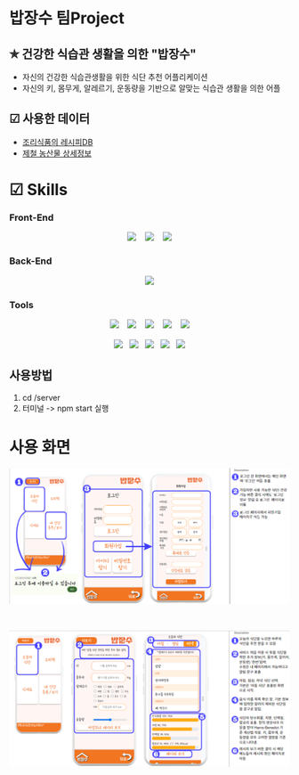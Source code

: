 # 밥장수 팀Project 

## ✯ 건강한 식습관 생활을 의한 "밥장수"
* 자신의 건강한 식습관생활을 위한 식단 추천 어플리케이션
* 자신의 키, 몸무게, 알레르기, 운동량을 기반으로 알맞는 식습관 생활을 의한 어플

## ☑ 사용한 데이터
* [조리식품의 레시피DB](https://www.foodsafetykorea.go.kr/api/openApiInfo.do?menu_grp=MENU_GRP31&menu_no=661&show_cnt=10&start_idx=1&svc_no=COOKRCP01)
* [제철 농산물 상세정보](https://data.mafra.go.kr/opendata/data/indexOpenDataDetail.do?data_id=20171128000000000925&filter_ty)

# ☑ Skills

### Front-End
<div align="center">
    <img src="https://img.shields.io/badge/html-E34F26?style=flat&logo=html5&logoColor=white" /> &nbsp&nbsp
    <img src="https://img.shields.io/badge/javascript-F7DF1E?style=flat&logo=javascript&logoColor=white" /> &nbsp&nbsp
    <img src="https://img.shields.io/badge/css-1572B6?style=flat&logo=css3&logoColor=white" />
    
</div>

### Back-End
<div align="center">
    <img src="https://img.shields.io/badge/nodedotjs-339933?style=flat&logo=nodedotjs&logoColor=white" />
</div>

### Tools
<div align="center">
    <img src="https://img.shields.io/badge/git-F05032?style=flat&logo=git&logoColor=white" /> &nbsp&nbsp
    <img src="https://img.shields.io/badge/github-181717?style=flat&logo=github&logoColor=white" /> &nbsp&nbsp
    <img src="https://img.shields.io/badge/slack-4A154B?style=flat&logo=slack&logoColor=white" /> &nbsp&nbsp
    <img src="https://img.shields.io/badge/discord-5865F2?style=flat&logo=discord&logoColor=white" /> &nbsp&nbsp
    <img src="https://img.shields.io/badge/canva-00C4CC?style=flat&logo=canva&logoColor=white" /> <br/> <br/>
    <img src="https://img.shields.io/badge/visualstudiocode-007ACC?style=flat&logo=visualstudiocode&logoColor=white" />&nbsp&nbsp
    <img src="https://img.shields.io/badge/mongodb-47A248?style=flat&logo=mongodb&logoColor=white" />&nbsp&nbsp
    <img src="https://img.shields.io/badge/expo-000020?style=flat&logo=expo&logoColor=white" />&nbsp&nbsp
    <img src="https://img.shields.io/badge/cloudtype-02A248?style=flat&logo=cloudtype&logoColor=white" />&nbsp&nbsp
    <img src="https://img.shields.io/badge/dothome-98B248?style=flat&logo=dothome&logoColor=white" />
</div>

## 사용방법
1. cd /server
2. 터미널 -> npm start 실행


# 사용 화면

![image](/1.PNG)

<br/>

![image](/2.PNG)